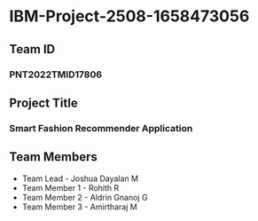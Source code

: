 # IBM-Project-2508-1658473056

## Team ID
### PNT2022TMID17806
## Project Title 
### Smart Fashion Recommender Application
## Team Members
  - Team Lead - Joshua Dayalan M
  - Team Member 1 - Rohith R
  - Team Member 2 - Aldrin Gnanoj G
  - Team Member 3 - Amirtharaj M
